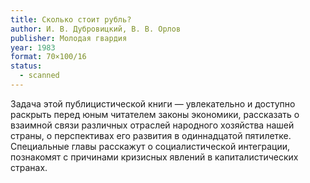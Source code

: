 ```yaml
---
title: Сколько стоит рубль?
author: И. В. Дубровицкий, В. В. Орлов
publisher: Молодая гвардия
year: 1983
format: 70×100/16
status:
  - scanned
---
```


Задача этой публицистической книги — увлекательно и доступно раскрыть перед юным читателем законы экономики, рассказать о взаимной связи различных отраслей народного хозяйства нашей страны, о перспективах его развития в одиннадцатой пятилетке. Специальные главы расскажут о социалистической интеграции, познакомят с причинами кризисных явлений в капиталистических странах.
